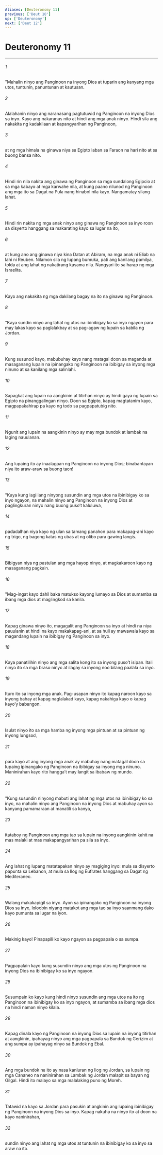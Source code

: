 ```yaml
---
Aliases: [Deuteronomy 11]
previous: ['Deut 10']
up: ['Deuteronomy']
next: ['Deut 12']
---
```

# Deuteronomy 11

***






















###### 1 










"Mahalin ninyo ang Panginoon na inyong Dios at tuparin ang kanyang mga utos, tuntunin, panuntunan at kautusan. 





















###### 2 










Alalahanin ninyo ang naranasang pagtutuwid ng Panginoon na inyong Dios sa inyo. Kayo ang nakaranas nito at hindi ang mga anak ninyo. Hindi sila ang nakakita ng kadakilaan at kapangyarihan ng Panginoon, 





















###### 3 










at ng mga himala na ginawa niya sa Egipto laban sa Faraon na hari nito at sa buong bansa nito. 





















###### 4 










Hindi rin nila nakita ang ginawa ng Panginoon sa mga sundalong Egipcio at sa mga kabayo at mga karwahe nila, at kung paano nilunod ng Panginoon ang mga ito sa Dagat na Pula nang hinabol nila kayo. Nangamatay silang lahat. 





















###### 5 










Hindi rin nakita ng mga anak ninyo ang ginawa ng Panginoon sa inyo roon sa disyerto hanggang sa makarating kayo sa lugar na ito, 





















###### 6 










at kung ano ang ginawa niya kina Datan at Abiram, na mga anak ni Eliab na lahi ni Reuben. Nilamon sila ng lupang bumuka, pati ang kanilang pamilya, tolda at ang lahat ng nakatirang kasama nila. Nangyari ito sa harap ng mga Israelita. 





















###### 7 










Kayo ang nakakita ng mga dakilang bagay na ito na ginawa ng Panginoon. 





















###### 8 










"Kaya sundin ninyo ang lahat ng utos na ibinibigay ko sa inyo ngayon para may lakas kayo sa paglalakbay at sa pag-agaw ng lupain sa kabila ng Jordan. 





















###### 9 










Kung susunod kayo, mabubuhay kayo nang matagal doon sa maganda at masaganang lupain na ipinangako ng Panginoon na ibibigay sa inyong mga ninuno at sa kanilang mga salinlahi. 





















###### 10 










Sapagkat ang lupain na aangkinin at titirhan ninyo ay hindi gaya ng lupain sa Egipto na pinanggalingan ninyo. Doon sa Egipto, kapag magtatanim kayo, magpapakahirap pa kayo ng todo sa pagpapatubig nito. 





















###### 11 










Ngunit ang lupain na aangkinin ninyo ay may mga bundok at lambak na laging nauulanan. 





















###### 12 










Ang lupaing ito ay inaalagaan ng Panginoon na inyong Dios; binabantayan niya ito araw-araw sa buong taon! 





















###### 13 










"Kaya kung lagi lang ninyong susundin ang mga utos na ibinibigay ko sa inyo ngayon, na mahalin ninyo ang Panginoon na inyong Dios at paglingkuran ninyo nang buong pusoʼt kaluluwa, 





















###### 14 










padadalhan niya kayo ng ulan sa tamang panahon para makapag-ani kayo ng trigo, ng bagong katas ng ubas at ng olibo para gawing langis. 





















###### 15 










Bibigyan niya ng pastulan ang mga hayop ninyo, at magkakaroon kayo ng masaganang pagkain. 





















###### 16 










"Mag-ingat kayo dahil baka matukso kayong lumayo sa Dios at sumamba sa ibang mga dios at maglingkod sa kanila. 





















###### 17 










Kapag ginawa ninyo ito, magagalit ang Panginoon sa inyo at hindi na niya pauulanin at hindi na kayo makakapag-ani, at sa huli ay mawawala kayo sa magandang lupain na ibibigay ng Panginoon sa inyo. 





















###### 18 










Kaya panatilihin ninyo ang mga salita kong ito sa inyong pusoʼt isipan. Itali ninyo ito sa mga braso ninyo at ilagay sa inyong noo bilang paalala sa inyo. 





















###### 19 










Ituro ito sa inyong mga anak. Pag-usapan ninyo ito kapag naroon kayo sa inyong bahay at kapag naglalakad kayo, kapag nakahiga kayo o kapag kayoʼy babangon. 





















###### 20 










Isulat ninyo ito sa mga hamba ng inyong mga pintuan at sa pintuan ng inyong lungsod, 





















###### 21 










para kayo at ang inyong mga anak ay mabuhay nang matagal doon sa lupaing ipinangako ng Panginoon na ibibigay sa inyong mga ninuno. Maninirahan kayo rito hanggaʼt may langit sa ibabaw ng mundo. 





















###### 22 










"Kung susundin ninyong mabuti ang lahat ng mga utos na ibinibigay ko sa inyo, na mahalin ninyo ang Panginoon na inyong Dios at mabuhay ayon sa kanyang pamamaraan at manatili sa kanya, 





















###### 23 










itataboy ng Panginoon ang mga tao sa lupain na inyong aangkinin kahit na mas malaki at mas makapangyarihan pa sila sa inyo. 





















###### 24 










Ang lahat ng lupang matatapakan ninyo ay magiging inyo: mula sa disyerto papunta sa Lebanon, at mula sa Ilog ng Eufrates hanggang sa Dagat ng Mediteraneo. 





















###### 25 










Walang makakapigil sa inyo. Ayon sa ipinangako ng Panginoon na inyong Dios sa inyo, loloobin niyang matakot ang mga tao sa inyo saanmang dako kayo pumunta sa lugar na iyon. 





















###### 26 










Makinig kayo! Pinapapili ko kayo ngayon sa pagpapala o sa sumpa. 





















###### 27 










Pagpapalain kayo kung susundin ninyo ang mga utos ng Panginoon na inyong Dios na ibinibigay ko sa inyo ngayon. 





















###### 28 










Susumpain ko kayo kung hindi ninyo susundin ang mga utos na ito ng Panginoon na ibinibigay ko sa inyo ngayon, at sumamba sa ibang mga dios na hindi naman ninyo kilala. 





















###### 29 










Kapag dinala kayo ng Panginoon na inyong Dios sa lupain na inyong titirhan at aangkinin, ipahayag ninyo ang mga pagpapala sa Bundok ng Gerizim at ang sumpa ay ipahayag ninyo sa Bundok ng Ebal. 





















###### 30 










Ang mga bundok na ito ay nasa kanluran ng Ilog ng Jordan, sa lupain ng mga Cananeo na naninirahan sa Lambak ng Jordan malapit sa bayan ng Gilgal. Hindi ito malayo sa mga malalaking puno ng Moreh. 





















###### 31 










Tatawid na kayo sa Jordan para pasukin at angkinin ang lupaing ibinibigay ng Panginoon na inyong Dios sa inyo. Kapag nakuha na ninyo ito at doon na kayo naninirahan, 





















###### 32 










sundin ninyo ang lahat ng mga utos at tuntunin na ibinibigay ko sa inyo sa araw na ito.
